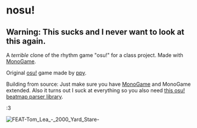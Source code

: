 # nosu!

## Warning: This sucks and I never want to look at this again. 

A *terrible* clone of the rhythm game "osu!" for a class project. Made with [MonoGame](https://www.monogame.net/).


Original [osu!](https://osu.ppy.sh/home) game made by [ppy](https://github.com/ppy).

Building from source: Just make sure you have [MonoGame](https://www.monogame.net/) and MonoGame extended. Also it turns out I suck at everything so you also need [this osu! beatmap parser library](https://github.com/mrflashstudio/OsuParsers). 

:3


![FEAT-Tom_Lea_-_2000_Yard_Stare-](https://github.com/AeroGlory/nosu/assets/97137122/2379a432-c57f-4b9e-bee0-4ace44749a90)
